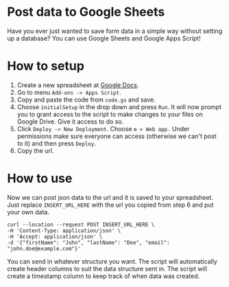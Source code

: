 # Post data to Google Sheets

Have you ever just wanted to save form data in a simple way without setting up a database? You can use Google Sheets and Google Apps Script!

# How to setup

1. Create a new spreadsheet at [Google Docs](https://docs.google.com/spreadsheets).
2. Go to menu `Add-ons -> Apps Script`.
3. Copy and paste the code from `code.gs` and save.
4. Choose `initialSetup` in the drop down and press `Run`. It will now prompt you to grant access to the script to make changes to your files on Google Drive. Give it access to do so.
5. Click `Deploy -> New Deployment`. Choose `⚙ > Web app.` Under permissions make sure everyone can access (otherwise we can't post to it) and then press `Deploy`.
6. Copy the url.

# How to use

Now we can post json data to the url and it is saved to your spreadsheet. Just replace `INSERT_URL_HERE` with the url you copied from step 6 and put your own data.

    curl --location --request POST INSERT_URL_HERE \
    -H 'Content-Type: application/json' \
    -H 'Accept: application/json' \
    -d '{"firstName": "John", "lastName": "Doe", "email": "john.doe@example.com"}'

You can send in whatever structure you want. The script will automatically create header columns to suit the data structure sent in. The script will create a timestamp column to keep track of when data was created.
